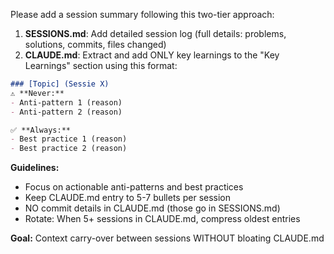 Please add a session summary following this two-tier approach:

1. **SESSIONS.md**: Add detailed session log (full details: problems, solutions, commits, files changed)
2. **CLAUDE.md**: Extract and add ONLY key learnings to the "Key Learnings" section using this format:

```markdown
### [Topic] (Sessie X)
⚠️ **Never:**
- Anti-pattern 1 (reason)
- Anti-pattern 2 (reason)

✅ **Always:**
- Best practice 1 (reason)
- Best practice 2 (reason)
```

**Guidelines:**
- Focus on actionable anti-patterns and best practices
- Keep CLAUDE.md entry to 5-7 bullets per session
- NO commit details in CLAUDE.md (those go in SESSIONS.md)
- Rotate: When 5+ sessions in CLAUDE.md, compress oldest entries

**Goal:** Context carry-over between sessions WITHOUT bloating CLAUDE.md